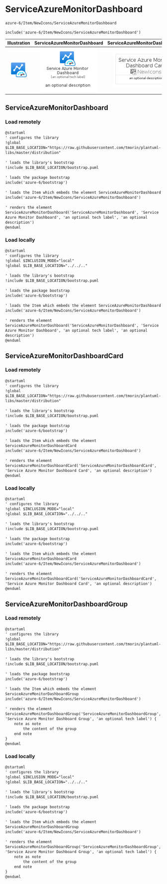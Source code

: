# ServiceAzureMonitorDashboard


```text
azure-6/Item/NewIcons/ServiceAzureMonitorDashboard
```

```text
include('azure-6/Item/NewIcons/ServiceAzureMonitorDashboard')
```



| Illustration | ServiceAzureMonitorDashboard | ServiceAzureMonitorDashboardCard | ServiceAzureMonitorDashboardGroup |
| :---: | :---: | :---: | :---: |
| ![illustration for Illustration](../../../azure-6/Item/NewIcons/ServiceAzureMonitorDashboard.png) | ![illustration for ServiceAzureMonitorDashboard](../../../azure-6/Item/NewIcons/ServiceAzureMonitorDashboard.Local.png) | ![illustration for ServiceAzureMonitorDashboardCard](../../../azure-6/Item/NewIcons/ServiceAzureMonitorDashboardCard.Local.png) | ![illustration for ServiceAzureMonitorDashboardGroup](../../../azure-6/Item/NewIcons/ServiceAzureMonitorDashboardGroup.Local.png) |




## ServiceAzureMonitorDashboard

### Load remotely
```plantuml
@startuml
' configures the library
!global $LIB_BASE_LOCATION="https://raw.githubusercontent.com/tmorin/plantuml-libs/master/distribution"

' loads the library's bootstrap
!include $LIB_BASE_LOCATION/bootstrap.puml

' loads the package bootstrap
include('azure-6/bootstrap')

' loads the Item which embeds the element ServiceAzureMonitorDashboard
include('azure-6/Item/NewIcons/ServiceAzureMonitorDashboard')

' renders the element
ServiceAzureMonitorDashboard('ServiceAzureMonitorDashboard', 'Service Azure Monitor Dashboard', 'an optional tech label', 'an optional description')
@enduml
```

### Load locally
```plantuml
@startuml
' configures the library
!global $INCLUSION_MODE="local"
!global $LIB_BASE_LOCATION="../../.."

' loads the library's bootstrap
!include $LIB_BASE_LOCATION/bootstrap.puml

' loads the package bootstrap
include('azure-6/bootstrap')

' loads the Item which embeds the element ServiceAzureMonitorDashboard
include('azure-6/Item/NewIcons/ServiceAzureMonitorDashboard')

' renders the element
ServiceAzureMonitorDashboard('ServiceAzureMonitorDashboard', 'Service Azure Monitor Dashboard', 'an optional tech label', 'an optional description')
@enduml
```

## ServiceAzureMonitorDashboardCard

### Load remotely
```plantuml
@startuml
' configures the library
!global $LIB_BASE_LOCATION="https://raw.githubusercontent.com/tmorin/plantuml-libs/master/distribution"

' loads the library's bootstrap
!include $LIB_BASE_LOCATION/bootstrap.puml

' loads the package bootstrap
include('azure-6/bootstrap')

' loads the Item which embeds the element ServiceAzureMonitorDashboardCard
include('azure-6/Item/NewIcons/ServiceAzureMonitorDashboard')

' renders the element
ServiceAzureMonitorDashboardCard('ServiceAzureMonitorDashboardCard', 'Service Azure Monitor Dashboard Card', 'an optional description')
@enduml
```

### Load locally
```plantuml
@startuml
' configures the library
!global $INCLUSION_MODE="local"
!global $LIB_BASE_LOCATION="../../.."

' loads the library's bootstrap
!include $LIB_BASE_LOCATION/bootstrap.puml

' loads the package bootstrap
include('azure-6/bootstrap')

' loads the Item which embeds the element ServiceAzureMonitorDashboardCard
include('azure-6/Item/NewIcons/ServiceAzureMonitorDashboard')

' renders the element
ServiceAzureMonitorDashboardCard('ServiceAzureMonitorDashboardCard', 'Service Azure Monitor Dashboard Card', 'an optional description')
@enduml
```

## ServiceAzureMonitorDashboardGroup

### Load remotely
```plantuml
@startuml
' configures the library
!global $LIB_BASE_LOCATION="https://raw.githubusercontent.com/tmorin/plantuml-libs/master/distribution"

' loads the library's bootstrap
!include $LIB_BASE_LOCATION/bootstrap.puml

' loads the package bootstrap
include('azure-6/bootstrap')

' loads the Item which embeds the element ServiceAzureMonitorDashboardGroup
include('azure-6/Item/NewIcons/ServiceAzureMonitorDashboard')

' renders the element
ServiceAzureMonitorDashboardGroup('ServiceAzureMonitorDashboardGroup', 'Service Azure Monitor Dashboard Group', 'an optional tech label') {
    note as note
        the content of the group
    end note
}
@enduml
```

### Load locally
```plantuml
@startuml
' configures the library
!global $INCLUSION_MODE="local"
!global $LIB_BASE_LOCATION="../../.."

' loads the library's bootstrap
!include $LIB_BASE_LOCATION/bootstrap.puml

' loads the package bootstrap
include('azure-6/bootstrap')

' loads the Item which embeds the element ServiceAzureMonitorDashboardGroup
include('azure-6/Item/NewIcons/ServiceAzureMonitorDashboard')

' renders the element
ServiceAzureMonitorDashboardGroup('ServiceAzureMonitorDashboardGroup', 'Service Azure Monitor Dashboard Group', 'an optional tech label') {
    note as note
        the content of the group
    end note
}
@enduml
```

